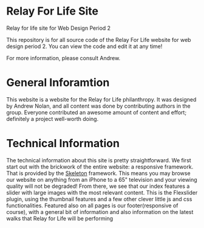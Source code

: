 Relay For Life Site
==========

Relay for life site for Web Design Period 2

This repository is for all source code of the Relay For Life website for web design period 2. You can view the code and edit it at any time!

For more information, please consult Andrew.

General Inforamtion
==========
This website is a website for the Relay for Life philanthropy. It was designed by Andrew Nolan, and all content was done by contributing authors in the group. Everyone contributed an awesome amount of content and effort; definitely a project well-worth doing.

Technical Information
==========
The technical information about this site is pretty straightforward. We first start out with the brickwork of the entire website: a responsive framework. That is provided by the <a href="http://www.getskeleton.com/">Skeleton</a> framework. This means you may browse our website on anything from an iPhone to a 65" television and your viewing quality will not be degraded! 
From there, we see that our index features a slider with large images with the most relevant content. This is the Flexslider plugin, using the thumbnail features and a few other clever little js and css functionalities.
Featured also on all pages is our footer(responsive of course), with a general bit of information and also information on the latest walks that Relay for Life will be performing